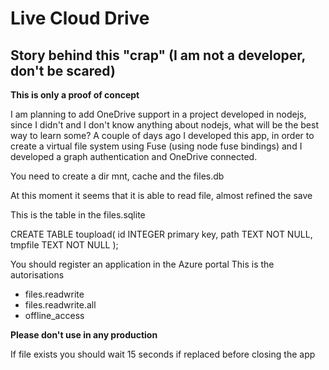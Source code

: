 # Live Cloud Drive
## Story behind this "crap" (I am not a developer, don't be scared)

**This is only a proof of concept**

I am planning to add OneDrive support in a project developed in nodejs, since I didn't and I don't know anything about nodejs, what will be the best way to learn some?
A couple of days ago I developed this app, in order to create a virtual file system using Fuse (using node fuse bindings) and I developed a graph authentication and OneDrive connected.


You need to create a dir mnt, cache and the files.db

At this moment it seems that it is able to read file, almost refined the save

This is the table in the files.sqlite

CREATE TABLE toupload(
        id INTEGER primary key,
        path TEXT NOT NULL,
        tmpfile TEXT NOT NULL
);

You should register an application in the Azure portal
This is the autorisations

- files.readwrite
- files.readwrite.all
- offline_access


**Please don't use in any production**

If file exists you should wait 15 seconds if replaced before closing the app